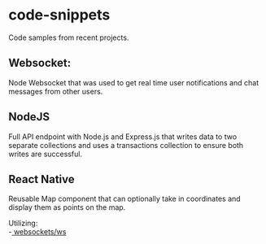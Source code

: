 # code-snippets

Code samples from recent projects. 

## Websocket:
Node Websocket that was used to get real time user notifications and chat messages from other users. 

## NodeJS
Full API endpoint with Node.js and Express.js that writes data to two separate collections and uses a transactions collection to ensure both writes are successful.

## React Native

Reusable Map component that can optionally take in coordinates and display them as points on the map. 

Utilizing:  
-<a href="https://github.com/websockets/ws"> websockets/ws </a>
